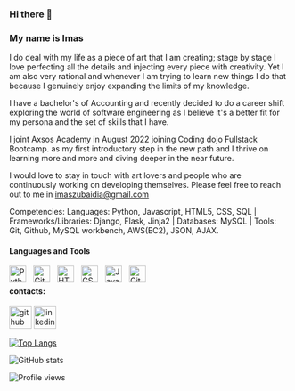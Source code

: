 
### Hi there 👋
### My name is Imas

I do deal with my life as a piece of art that I am creating; stage by stage I love perfecting all the details and injecting every piece with creativity. Yet I am also very rational and whenever I am trying to learn new things I do that because I genuinely enjoy expanding the limits of my knowledge.

I have a bachelor's of Accounting and recently decided to do a career shift exploring the world of software engineering as I believe it's a better fit for my persona and the set of skills that I have.

I joint Axsos Academy in August 2022 joining Coding dojo Fullstack Bootcamp. as my first introductory step in the new path and I thrive on learning more and more and diving deeper in the near future.

I would love to stay in touch with art lovers and people who are continuously working on developing themselves.
Please feel free to reach out to me in imaszubaidia@gmail.com 

Competencies: 
Languages: Python, Javascript, HTML5, CSS, SQL | Frameworks/Libraries: Django, Flask, Jinja2 | Databases: MySQL | Tools: Git, Github, MySQL workbench, AWS(EC2), JSON, AJAX.


#### Languages and Tools
<img align="left" alt="Python" width="30px" style="padding-right:10px;" src="https://cdn.jsdelivr.net/gh/devicons/devicon/icons/python/python-plain.svg" />

<img align="left" alt="Git" width="30px" style="padding-right:10px;" src="https://cdn.jsdelivr.net/gh/devicons/devicon/icons/git/git-original.svg" />
<img align="left" alt="HTML" width="30px" style="padding-right:10px;" src="https://cdn.jsdelivr.net/gh/devicons/devicon/icons/html5/html5-plain.svg" />
<img align="left" alt="CSS" width="30px" style="padding-right:10px;" src="https://cdn.jsdelivr.net/gh/devicons/devicon/icons/css3/css3-plain.svg" />
<img align="left" alt="JavaScript" width="30px" style="padding-right:10px;" src="https://cdn.jsdelivr.net/gh/devicons/devicon/icons/javascript/javascript-plain.svg" />

<img align="left" alt="GitHub" width="30px" style="padding-right:10px;" src="https://cdn.jsdelivr.net/gh/devicons/devicon/icons/github/github-original.svg" />

<br />

#### contacts:
[<img src='https://cdn.jsdelivr.net/npm/simple-icons@3.0.1/icons/github.svg' alt='github' height='40'>](https://github.com/ImasZubaidia) 
[<img src='https://cdn.jsdelivr.net/npm/simple-icons@3.0.1/icons/linkedin.svg' alt='linkedin' height='40'>](https://www.linkedin.com/in/imaszubaidia/)  

[![Top Langs](https://github-readme-stats.vercel.app/api/top-langs/?username=ImasZubaidia)](https://github.com/anuraghazra/github-readme-stats)

![GitHub stats](https://github-readme-stats.vercel.app/api?username=ImasZubaidia&show_icons=true)  

![Profile views](https://gpvc.arturio.dev/ImasZubaidia)  

